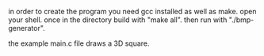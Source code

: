 in order to create the program you need gcc installed as well as make.
open your shell.
once in the directory build with "make all".
then run with "./bmp-generator".

the example main.c file draws a 3D square.
